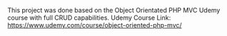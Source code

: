 This project was done based on the Object Orientated PHP MVC Udemy course with full CRUD capabilities.
Udemy Course Link: https://www.udemy.com/course/object-oriented-php-mvc/

